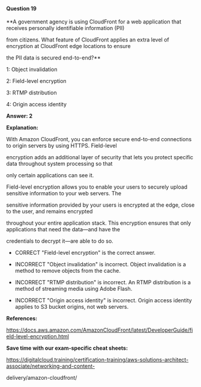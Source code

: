 #### Question  19


**A government agency is using CloudFront for a web application that receives personally identifiable information (PII)

from citizens. What feature of CloudFront applies an extra level of encryption at CloudFront edge locations to ensure

the PII data is secured end-to-end?**


1: Object invalidation


2: Field-level encryption


3: RTMP distribution


4: Origin access identity


**Answer: 2**


**Explanation:**


With Amazon CloudFront, you can enforce secure end-to-end connections to origin servers by using HTTPS. Field-level

encryption adds an additional layer of security that lets you protect specific data throughout system processing so that

only certain applications can see it.


Field-level encryption allows you to enable your users to securely upload sensitive information to your web servers. The

sensitive information provided by your users is encrypted at the edge, close to the user, and remains encrypted

throughout your entire application stack. This encryption ensures that only applications that need the data—and have the

credentials to decrypt it—are able to do so.


- CORRECT "Field-level encryption" is the correct answer.


- INCORRECT "Object invalidation" is incorrect. Object invalidation is a method to remove objects from the cache.


- INCORRECT "RTMP distribution" is incorrect. An RTMP distribution is a method of streaming media using Adobe Flash.


- INCORRECT "Origin access identity" is incorrect. Origin access identity applies to S3 bucket origins, not web servers.


**References:**


https://docs.aws.amazon.com/AmazonCloudFront/latest/DeveloperGuide/field-level-encryption.html


**Save time with our exam-specific cheat sheets:**


https://digitalcloud.training/certification-training/aws-solutions-architect-associate/networking-and-content-

delivery/amazon-cloudfront/

